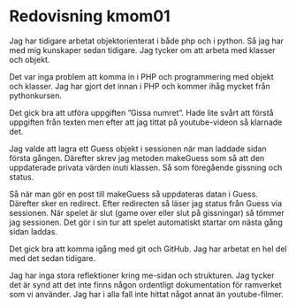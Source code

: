 ---
---
Redovisning kmom01
=========================

Jag har tidigare arbetat objektorienterat i både php och i python. Så jag har med mig kunskaper sedan tidigare. Jag tycker om att arbeta med klasser och objekt.

Det var inga problem att komma in i PHP och programmering med objekt och klasser. Jag har gjort det innan i PHP och kommer ihåg mycket från pythonkursen.

Det gick bra att utföra uppgiften ”Gissa numret”. Hade lite svårt att förstå uppgiften från texten men efter att jag tittat på youtube-videon så klarnade det.

Jag valde att lagra ett Guess objekt i sessionen när man laddade sidan första gången. Därefter skrev jag metoden makeGuess som så att den uppdaterade privata värden inuti klassen. Så som föregående gissning och status.

Så när man gör en post till makeGuess så uppdateras datan i Guess. Därefter sker en redirect. Efter redirecten så läser jag status från Guess via sessionen. När spelet är slut (game over eller slut på gissningar) så tömmer jag sessionen. Det gör i sin tur att spelet automatiskt startar om nästa gång sidan laddas.

Det gick bra att komma igång med git och GitHub. Jag har arbetat en hel del med det sedan tidigare.

Jag har inga stora reflektioner kring me-sidan och strukturen. Jag tycker det är synd att det inte finns någon ordentligt dokumentation för ramverket som vi använder. Jag har i alla fall inte hittat något annat än youtube-filmer.

